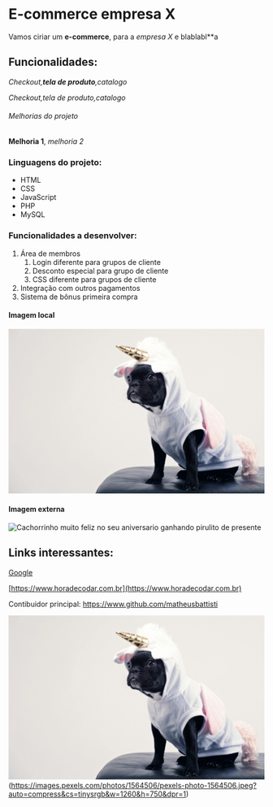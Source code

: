 # E-commerce empresa X

Vamos ciriar um **e-commerce**, para a *empresa X* e blablabl**a

## Funcionalidades:

_Checkout,**tela de produto**,catalogo_

*Checkout,tela de produto,catalogo*

###### Melhorias do projeto

__Melhoria 1__, _melhoria 2_ 

### Linguagens do projeto:

* HTML
* CSS
* JavaScript
* PHP
* MySQL


### Funcionalidades a desenvolver:

1. Área de membros
    1. Login diferente para grupos de cliente
    2. Desconto especial para grupo de cliente
    3. CSS diferente para grupos de cliente
2. Integração com outros pagamentos
3. Sistema de bônus primeira compra

#### Imagem local
![cachorrinho vestido de unicórnio](img/cachorrinho-unicornio.jpg)

#### Imagem externa

![Cachorrinho muito feliz no seu aniversario ganhando pirulito de presente](https://images.pexels.com/photos/4588047/pexels-photo-4588047.jpeg?auto=compress&cs=tinysrgb&w=1260&h=750&dpr=1)

## Links interessantes:
[Google](https://www.google.com)

[https://www.horadecodar.com.br](https://www.horadecodar.com.br)

Contibuidor principal: https://www.github.com/matheusbattisti

![cachorro vestido de unicordio](img/cachorrinho-unicornio.jpg)(https://images.pexels.com/photos/1564506/pexels-photo-1564506.jpeg?auto=compress&cs=tinysrgb&w=1260&h=750&dpr=1)